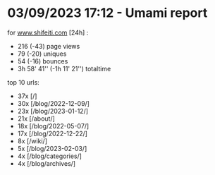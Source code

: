 # 03/09/2023 17:12 - Umami report
for www.shifeiti.com [24h] :

 - 216 (-43) page views
 - 79 (-20) uniques
 - 54 (-16) bounces
 - 3h 58' 41'' (-1h 11' 21'') totaltime


top 10 urls:
 - 37x [/]
 - 30x [/blog/2022-12-09/]
 - 23x [/blog/2023-01-12/]
 - 21x [/about/]
 - 18x [/blog/2022-05-07/]
 - 17x [/blog/2022-12-22/]
 - 8x [/wiki/]
 - 5x [/blog/2023-02-03/]
 - 4x [/blog/categories/]
 - 4x [/blog/archives/]


